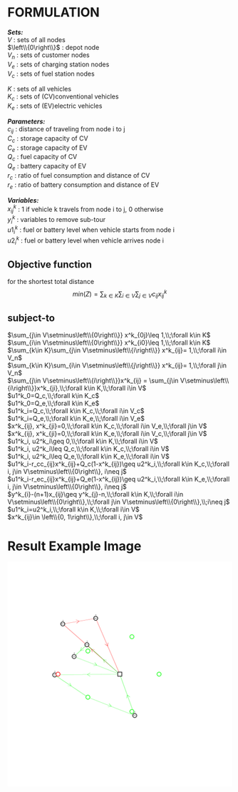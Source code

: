 # FORMULATION 

***Sets:***  
$V$ : sets of all nodes  
$\left\\{0\right\\}$ : depot node  
$V_n$ : sets of customer nodes  
$V_e$ : sets of charging station nodes  
$V_c$ : sets of fuel station nodes  
  
$K$ : sets of all vehicles  
$K_c$ : sets of (CV)conventional vehicles  
$K_e$ : sets of (EV)electric vehicles  
  
***Parameters:***  
$c_{ij}$ : distance of traveling from node i to j  
$C_c$ : storage capacity of CV  
$C_e$ : storage capacity of EV  
$Q_c$ : fuel capacity of CV  
$Q_e$ : battery capacity of EV  
$r_c$ : ratio of fuel consumption and distance of CV  
$r_e$ : ratio of battery consumption and distance of EV  
  
***Variables:***  
$x^k_{ij}$ : 1 if vehicle k travels from node i to j, 0 otherwise  
$y^k_i$ : variables to remove sub-tour  
$u1^k_{i}$ : fuel or battery level when vehicle starts from node i  
$u2^k_{i}$ : fuel or battery level when vehicle arrives node i  
  
  
## Objective function 
for the shortest total distance  
$$min(Z) =\sum_{k\in K}\sum_{i\in V}\sum_{j\in V}c_{ij}x^k_{ij} $$

## subject-to

$\sum_{j\in V\setminus\left\\{0\right\\}} x^k_{0j}\leq 1,\\;\forall k\in K$  
$\sum_{i\in V\setminus\left\\{0\right\\}} x^k_{i0}\leq 1,\\;\forall k\in K$  
$\sum_{k\in K}\sum_{j\in V\setminus\left\\{i\right\\}} x^k_{ij}= 1,\\;\forall i\in V_n$  
$\sum_{k\in K}\sum_{i\in V\setminus\left\\{j\right\\}} x^k_{ij}= 1,\\;\forall j\in V_n$  
$\sum_{j\in V\setminus\left\\{i\right\\}}x^k_{ij} = \sum_{j\in V\setminus\left\\{i\right\\}}x^k_{ji},\\;\forall k\in K,\\;\forall i\in V$  
$u1^k_0=Q_c,\\;\forall k\in K_c$  
$u1^k_0=Q_e,\\;\forall k\in K_e$  
$u1^k_i=Q_c,\\;\forall k\in K_c,\\;\forall i\in V_c$  
$u1^k_i=Q_e,\\;\forall k\in K_e,\\;\forall i\in V_e$  
$x^k_{ij}, x^k_{ji}=0,\\;\forall k\in K_c,\\;\forall i\in V_e,\\;\forall j\in V$  
$x^k_{ij}, x^k_{ji}=0,\\;\forall k\in K_e,\\;\forall i\in V_c,\\;\forall j\in V$  
$u1^k_i, u2^k_i\geq 0,\\;\forall k\in K,\\;\forall i\in V$  
$u1^k_i, u2^k_i\leq Q_c,\\;\forall k\in K_c,\\;\forall i\in V$  
$u1^k_i, u2^k_i\leq Q_e,\\;\forall k\in K_e,\\;\forall i\in V$  
$u1^k_i-r_cc_{ij}x^k_{ij}+Q_c(1-x^k_{ij})\geq u2^k_i,\\;\forall k\in K_c,\\;\forall i, j\in V\setminus\left\\{0\right\\}, i\neq j$  
$u1^k_i-r_ec_{ij}x^k_{ij}+Q_e(1-x^k_{ij})\geq u2^k_i,\\;\forall k\in K_e,\\;\forall i, j\in V\setminus\left\\{0\right\\}, i\neq j$  
$y^k_{i}-(n+1)x_{ij}\geq y^k_{j}-n,\\;\forall k\in K,\\;\forall i\in V\setminus\left\\{0\right\\},\\;\forall j\in V\setminus\left\\{0\right\\},\\;i\neq j$  
$u1^k_i=u2^k_i,\\;\forall k\in K,\\;\forall i\in V$  
$x^k_{ij}\in \left\\{0, 1\right\\},\\;\forall i, j\in V$  

# Result Example Image

<img src="https://github.com/Lhouette/VRP-codes/blob/main/6_Capacitated_EVRPMF/result-CEVRPMF.png?raw=true"/>
